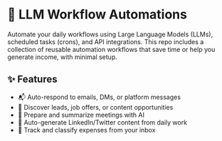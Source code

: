 # 🧠 LLM Workflow Automations

Automate your daily workflows using Large Language Models (LLMs), scheduled tasks (crons), and API integrations. This repo includes a collection of reusable automation workflows that save time or help you generate income, with minimal setup.

## ✨ Features

- 📬 Auto-respond to emails, DMs, or platform messages
- 🧲 Discover leads, job offers, or content opportunities
- 📅 Prepare and summarize meetings with AI
- 📝 Auto-generate LinkedIn/Twitter content from daily work
- 💸 Track and classify expenses from your inbox

